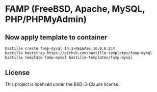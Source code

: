 # FAMP (FreeBSD, Apache, MySQL, PHP/PHPMyAdmin)
## Now apply template to container
```sh
bastille create famp-mysql 14.1-RELEASE 10.0.0.254
bastille bootstrap https://github.com/bastille-templates/famp-mysql
bastille template famp-mysql bastille-templates/famp-mysql
```

## License
This project is licensed under the BSD-3-Clause license.
